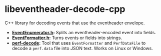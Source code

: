 # libeventheader-decode-cpp

C++ library for decoding events that use the eventheader envelope.

- **[EventEnumerator.h](include/eventheader/EventEnumerator.h):**
  Splits an eventheader-encoded event into fields.
- **[EventFormatter.h](include/eventheader/EventFormatter.h):**
  Turns events or fields into strings.
- **[perf-decode](tools/perf-decode.cpp):**
  Tool that uses `EventFormatter` and `PerfDataFile` to decode a
  `perf.data` file into JSON text. Works on Linux or Windows.
